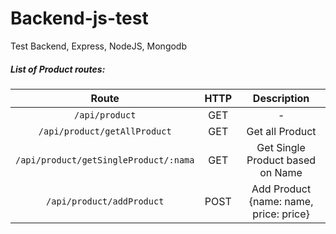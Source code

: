 # Backend-js-test
Test Backend, Express, NodeJS, Mongodb


##### List of Product routes:

| Route | HTTP | Description |
|:-----:|:----:|:-----------:|
| `/api/product` | GET | - |
| `/api/product/getAllProduct` | GET | Get all Product |
| `/api/product/getSingleProduct/:nama` | GET | Get Single Product based on Name |
| `/api/product/addProduct` | POST | Add Product {name: name, price: price} |

